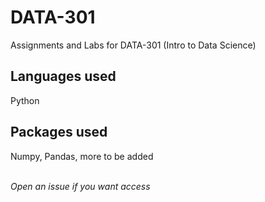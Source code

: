# DATA-301
Assignments and Labs for DATA-301 (Intro to Data Science) <br />
## Languages used
Python <br />
## Packages used
Numpy, Pandas, more to be added <br />
<br />

*Open an issue if you want access*
